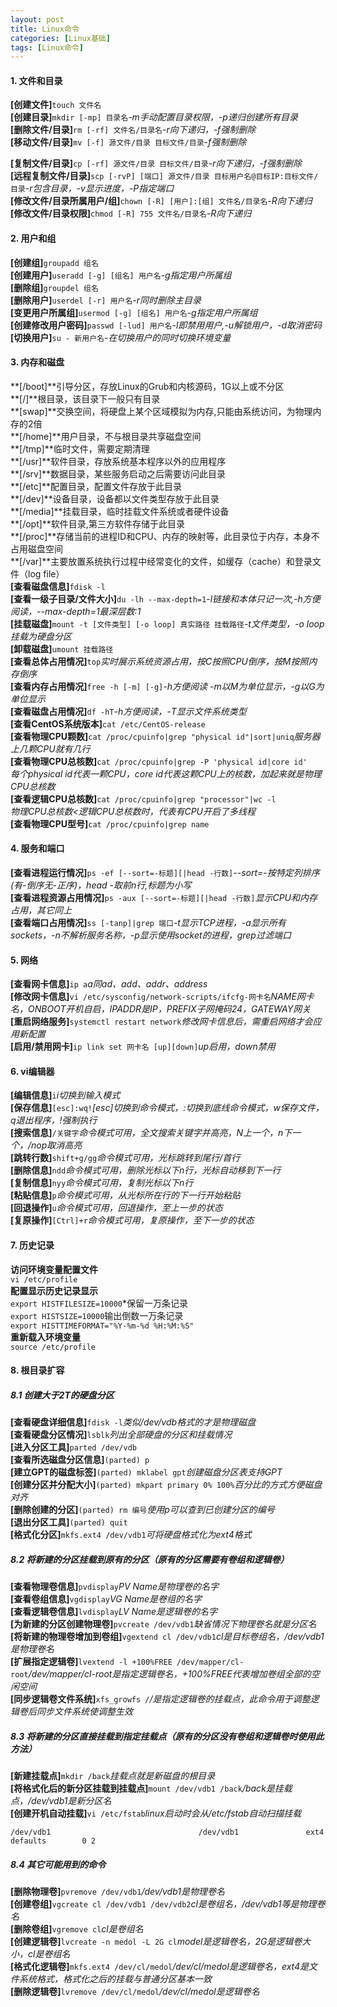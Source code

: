 ```yaml
---
layout: post
title: Linux命令
categories: [Linux基础]
tags: [Linux命令]
---
```

#### 1. 文件和目录
**[创建文件]**`touch 文件名`  
**[创建目录]**`mkdir [-mp] 目录名`*-m手动配置目录权限，-p递归创建所有目录*  
**[删除文件/目录]**`rm [-rf] 文件名/目录名`*-r向下递归，-f强制删除*  
**[移动文件/目录]**`mv [-f] 源文件/目录 目标文件/目录`*-f强制删除*  
<!-- more -->
**[复制文件/目录]**`cp [-rf] 源文件/目录 目标文件/目录`*-r向下递归，-f强制删除*  
**[远程复制文件/目录]**`scp [-rvP] [端口] 源文件/目录 目标用户名@目标IP:目标文件/目录`*-r包含目录，-v显示进度，-P指定端口*  
**[修改文件/目录所属用户/组]**`chown [-R] [用户]:[组] 文件名/目录名`*-R向下递归*  
**[修改文件/目录权限]**`chmod [-R] 755 文件名/目录名`*-R向下递归*  
#### 2. 用户和组
**[创建组]**`groupadd 组名`  
**[创建用户]**`useradd [-g] [组名] 用户名`*-g指定用户所属组*  
**[删除组]**`groupdel 组名`  
**[删除用户]**`userdel [-r] 用户名`*-r同时删除主目录*  
**[变更用户所属组]**`usermod [-g] [组名] 用户名`*-g指定用户所属组*  
**[创建修改用户密码]**`passwd [-lud] 用户名`*-l即禁用用户,-u解锁用户，-d取消密码*  
**[切换用户]**`su - 新用户名`*-在切换用户的同时切换环境变量*  
#### 3. 内存和磁盘
**[/boot]**引导分区，存放Linux的Grub和内核源码，1G以上或不分区  
**[/]**根目录，该目录下一般只有目录  
**[swap]**交换空间，将硬盘上某个区域模拟为内存,只能由系统访问，为物理内存的2倍  
**[/home]**用户目录，不与根目录共享磁盘空间  
**[/tmp]**临时文件，需要定期清理  
**[/usr]**软件目录，存放系统基本程序以外的应用程序  
**[/srv]**数据目录，某些服务启动之后需要访问此目录  
**[/etc]**配置目录，配置文件存放于此目录  
**[/dev]**设备目录，设备都以文件类型存放于此目录  
**[/media]**挂载目录，临时挂载文件系统或者硬件设备  
**[/opt]**软件目录,第三方软件存储于此目录  
**[/proc]**存储当前的进程ID和CPU、内存的映射等，此目录位于内存，本身不占用磁盘空间  
**[/var]**主要放置系统执行过程中经常变化的文件，如缓存（cache）和登录文件（log file）  
**[查看磁盘信息]**`fdisk -l`  
**[查看一级子目录/文件大小]**`du -lh --max-depth=1`*-l链接和本体只记一次,-h方便阅读，--max-depth=1最深层数:1*  
**[挂载磁盘]**`mount -t [文件类型] [-o loop] 真实路径 挂载路径`*-t文件类型，-o loop挂载为硬盘分区*  
**[卸载磁盘]**`umount 挂载路径`  
**[查看总体占用情况]**`top`*实时展示系统资源占用，按C按照CPU倒序，按M按照内存倒序*  
**[查看内存占用情况]**`free -h [-m] [-g]`*-h方便阅读 -m以M为单位显示，-g以G为单位显示*  
**[查看磁盘占用情况]**`df -hT`*-h方便阅读，-T显示文件系统类型*  
**[查看CentOS系统版本]**`cat /etc/CentOS-release`  
**[查看物理CPU颗数]**`cat /proc/cpuinfo|grep "physical id"|sort|uniq`*服务器上几颗CPU就有几行*  
**[查看物理CPU总核数]**`cat /proc/cpuinfo|grep -P 'physical id|core id'`  
*每个physical id代表一颗CPU，core id代表这颗CPU上的核数，加起来就是物理CPU总核数*  
**[查看逻辑CPU总核数]**`cat /proc/cpuinfo|grep "processor"|wc -l`  
*物理CPU总核数<逻辑CPU总核数时，代表有CPU开启了多线程*  
**[查看物理CPU型号]**`cat /proc/cpuinfo|grep name`  
#### 4. 服务和端口
**[查看进程运行情况]**`ps -ef [--sort=-标题][|head -行数]`*--sort=-按特定列排序(有-倒序无-正序)，head -取前n行,标题为小写*  
**[查看进程资源占用情况]**`ps -aux [--sort=-标题][|head -行数]`*显示CPU和内存占用，其它同上*  
**[查看端口占用情况]**`ss [-tanp]|grep 端口`*-t显示TCP进程，-a显示所有sockets，-n不解析服务名称，-p显示使用socket的进程，grep过滤端口*  
#### 5. 网络
**[查看网卡信息]**`ip a`*a同ad、add、addr、address*  
**[修改网卡信息]**`vi /etc/sysconfig/network-scripts/ifcfg-网卡名`*NAME网卡名，ONBOOT开机自启，IPADDR是IP，PREFIX子网掩码24，GATEWAY网关*  
**[重启网络服务]**`systemctl restart network`*修改网卡信息后，需重启网络才会应用新配置*  
**[启用/禁用网卡]**`ip link set 网卡名 [up][down]`*up启用，down禁用*  
#### 6. vi编辑器
**[编辑信息]**`i`*i切换到输入模式*  
**[保存信息]**`[esc]:wq!`*[esc]切换到命令模式，:切换到底线命令模式，w保存文件，q退出程序，!强制执行*  
**[搜索信息]**`/关键字`*命令模式可用，全文搜索关键字并高亮，N上一个，n下一个，/nop取消高亮*  
**[跳转行数]**`shift+g/gg`*命令模式可用，光标跳转到尾行/首行*  
**[删除信息]**`ndd`*命令模式可用，删除光标以下n行，光标自动移到下一行*  
**[复制信息]**`nyy`*命令模式可用，复制光标以下n行*  
**[粘贴信息]**`p`*命令模式可用，从光标所在行的下一行开始粘贴*  
**[回退操作]**`u`*命令模式可用，回退操作，至上一步的状态*  
**[复原操作]**`[Ctrl]+r`*命令模式可用，复原操作，至下一步的状态*  
#### 7. 历史记录
**访问环境变量配置文件**  
`vi /etc/profile`  
**配置显示历史记录显示**  
`export HISTFILESIZE=10000`*保留一万条记录  
`export HISTSIZE=10000`输出倒数一万条记录  
`export HISTTIMEFORMAT="%Y-%m-%d %H:%M:%S"`  
**重新载入环境变量**  
`source /etc/profile`  
#### 8. 根目录扩容
##### 8.1 创建大于2T的硬盘分区
**[查看硬盘详细信息]**`fdisk -l`*类似/dev/vdb格式的才是物理磁盘*  
**[查看硬盘分区情况]**`lsblk`*列出全部硬盘的分区和挂载情况*  
**[进入分区工具]**`parted /dev/vdb`  
**[查看所选磁盘分区信息]**`(parted) p`  
**[建立GPT的磁盘标签]**`(parted) mklabel gpt`*创建磁盘分区表支持GPT*  
**[创建分区并分配大小]**`(parted) mkpart primary 0% 100%`*百分比的方式方便磁盘对齐*  
**[删除创建的分区]**`(parted) rm 编号`*使用p可以查到已创建分区的编号*  
**[退出分区工具]**`(parted) quit`  
**[格式化分区]**`mkfs.ext4 /dev/vdb1`*可将硬盘格式化为ext4格式*  
##### 8.2 将新建的分区挂载到原有的分区（原有的分区需要有卷组和逻辑卷）
**[查看物理卷信息]**`pvdisplay`*PV Name是物理卷的名字*  
**[查看卷组信息]**`vgdisplay`*VG Name是卷组的名字*  
**[查看逻辑卷信息]**`lvdisplay`*LV Name是逻辑卷的名字*  
**[为新建的分区创建物理卷]**`pvcreate /dev/vdb1`*缺省情况下物理卷名就是分区名*  
**[将新建的物理卷增加到卷组]**`vgextend cl /dev/vdb1`*cl是目标卷组名，/dev/vdb1是物理卷名*  
**[扩展指定逻辑卷]**`lvextend -l +100%FREE /dev/mapper/cl-root`*/dev/mapper/cl-root是指定逻辑卷名，+100%FREE代表增加卷组全部的空闲空间*  
**[同步逻辑卷文件系统]**`xfs_growfs /`*/是指定逻辑卷的挂载点，此命令用于调整逻辑卷后同步文件系统使调整生效*  
##### 8.3 将新建的分区直接挂载到指定挂载点（原有的分区没有卷组和逻辑卷时使用此方法）
**[新建挂载点]**`mkdir /back`*挂载点就是新磁盘的根目录*  
**[将格式化后的新分区挂载到挂载点]**`mount /dev/vdb1 /back`*/back是挂载点，/dev/vdb1是新分区名*  
**[创建开机自动挂载]**`vi /etc/fstab`*linux启动时会从/etc/fstab自动扫描挂载*  
```
/dev/vdb1                                 /dev/vdb1               ext4    defaults        0 2
```
##### 8.4 其它可能用到的命令
**[删除物理卷]**`pvremove /dev/vdb1`*/dev/vdb1是物理卷名*  
**[创建卷组]**`vgcreate cl /dev/vdb1 /dev/vdb2`*cl是卷组名，/dev/vdb1等是物理卷名*  
**[删除卷组]**`vgremove cl`*cl是卷组名*  
**[创建逻辑卷]**`lvcreate -n medol -L 2G cl`*model是逻辑卷名，2G是逻辑卷大小，cl是卷组名*  
**[格式化逻辑卷]**`mkfs.ext4 /dev/cl/medol`*/dev/cl/medol是逻辑卷名，ext4是文件系统格式，格式化之后的挂载与普通分区基本一致*  
**[删除逻辑卷]**`lvremove /dev/cl/medol`*/dev/cl/medol是逻辑卷名*  
